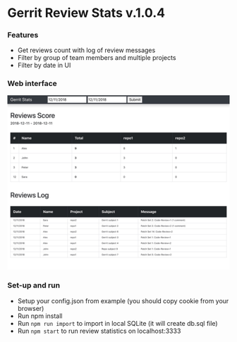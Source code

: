 # Gerrit Review Stats v.1.0.4

### Features
- Get reviews count with log of review messages
- Filter by group of team members and multiple projects
- Filter by date in UI

### Web interface

![alt text](screenshot.jpg)

### Set-up and run
- Setup your config.json from example (you should copy cookie from your browser)
- Run npm install
- Run `npm run import` to import in local SQLite (it will create db.sql file)
- Run `npm start` to run review statistics on localhost:3333
